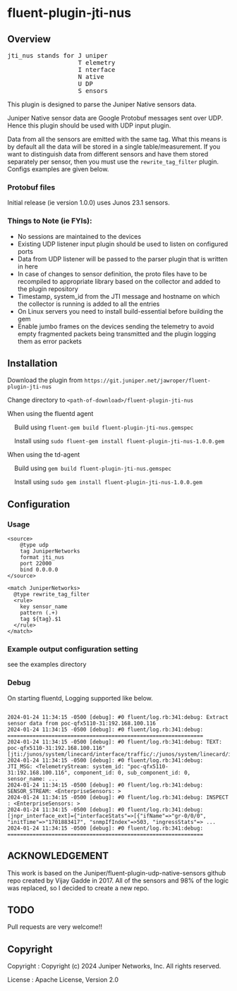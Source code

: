 # fluent-plugin-jti-nus

## Overview


<pre>
jti_nus stands for J uniper   
                   T elemetry
                   I nterface
                   N ative
                   U DP
                   S ensors
</pre>


This plugin is designed to parse the Juniper Native sensors data.

Juniper Native sensor data are Google Protobuf messages sent over UDP. Hence this plugin should be used with UDP input plugin.

Data from all the sensors are emitted with the same tag. What this means is by default all the data will be stored in a single table/measurement. If you want to distinguish data from different sensors and have them stored separately per sensor, then you must use the `rewrite_tag_filter` plugin. Configs examples are given below.


### Protobuf files

  Initial release (ie version 1.0.0) uses Junos 23.1 sensors.


### Things to Note (ie FYIs):

* No sessions are maintained to the devices
* Existing UDP listener input plugin should be used to listen on configured ports
* Data from UDP listener will be passed to the parser plugin that is written in here
* In case of changes to sensor definition, the proto files have to be recompiled to appropriate library based on the collector and added to the plugin repository
* Timestamp, system_id from the JTI message and hostname on which the collector is running is added to all the entries
* On Linux servers you need to install build-essential before building the gem
* Enable jumbo frames on the devices sending the telemetry to avoid empty fragmented packets being transmitted and the plugin logging them as error packets


## Installation

Download the plugin from `https://git.juniper.net/jawroper/fluent-plugin-jti-nus`

Change directory to `<path-of-download>/fluent-plugin-jti-nus`


When using the fluentd agent

&nbsp;&nbsp;&nbsp;&nbsp;Build using `fluent-gem build fluent-plugin-jti-nus.gemspec`

&nbsp;&nbsp;&nbsp;&nbsp;Install using `sudo fluent-gem install fluent-plugin-jti-nus-1.0.0.gem`


When using the td-agent

&nbsp;&nbsp;&nbsp;&nbsp;Build using `gem build fluent-plugin-jti-nus.gemspec`

&nbsp;&nbsp;&nbsp;&nbsp;Install using `sudo gem install fluent-plugin-jti-nus-1.0.0.gem`


## Configuration

### Usage


```
<source>
    @type udp
    tag JuniperNetworks
    format jti_nus
    port 22000
    bind 0.0.0.0
</source>

<match JuniperNetworks>
  @type rewrite_tag_filter
  <rule>
    key sensor_name
    pattern (.+)
    tag ${tag}.$1
  </rule>
</match>
```

### Example output configuration setting

see the examples directory

### Debug

On starting fluentd, Logging supported like below.

```

2024-01-24 11:34:15 -0500 [debug]: #0 fluent/log.rb:341:debug: Extract sensor data from poc-qfx5110-31:192.168.100.116
2024-01-24 11:34:15 -0500 [debug]: #0 fluent/log.rb:341:debug: ==============================================================
2024-01-24 11:34:15 -0500 [debug]: #0 fluent/log.rb:341:debug: TEXT: poc-qfx5110-31:192.168.100.116"[jti:/junos/system/linecard/interface/traffic/:/junos/system/linecard/interface/traffic/..."
2024-01-24 11:34:15 -0500 [debug]: #0 fluent/log.rb:341:debug: JTI_MSG: <TelemetryStream: system_id: "poc-qfx5110-31:192.168.100.116", component_id: 0, sub_component_id: 0, sensor_name: ...
2024-01-24 11:34:15 -0500 [debug]: #0 fluent/log.rb:341:debug: SENSOR_STREAM: <EnterpriseSensors: >
2024-01-24 11:34:15 -0500 [debug]: #0 fluent/log.rb:341:debug: INSPECT : <EnterpriseSensors: >
2024-01-24 11:34:15 -0500 [debug]: #0 fluent/log.rb:341:debug: [jnpr_interface_ext]={"interfaceStats"=>[{"ifName"=>"gr-0/0/0", "initTime"=>"1701883417", "snmpIfIndex"=>503, "ingressStats"=> ...
2024-01-24 11:34:15 -0500 [debug]: #0 fluent/log.rb:341:debug: ==============================================================

```

## ACKNOWLEDGEMENT

This work is based on the Juniper/fluent-plugin-udp-native-sensors github repo
created by Vijay Gadde in 2017. All of the sensors and 98% of the logic was replaced, so I decided to create a new repo.

## TODO

Pull requests are very welcome!!

## Copyright

Copyright :  Copyright (c) 2024 Juniper Networks, Inc. All rights reserved.

License   :  Apache License, Version 2.0
